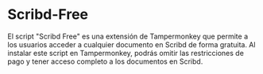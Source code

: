 # Scribd-Free
El script "Scribd Free" es una extensión de Tampermonkey que permite a los usuarios acceder a cualquier documento en Scribd de forma gratuita. Al instalar este script en Tampermonkey, podrás omitir las restricciones de pago y tener acceso completo a los documentos en Scribd.

